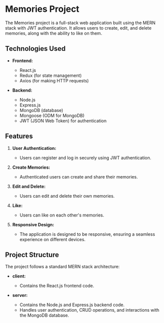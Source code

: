 # Memories Project

The Memories project is a full-stack web application built using the MERN stack with JWT authentication. It allows users to create, edit, and delete memories, along with the ability to like on them.

## Technologies Used

- **Frontend:**
  - React.js
  - Redux (for state management)
  - Axios (for making HTTP requests)

- **Backend:**
  - Node.js
  - Express.js
  - MongoDB (database)
  - Mongoose (ODM for MongoDB)
  - JWT (JSON Web Token) for authentication

## Features

1. **User Authentication:**
   - Users can register and log in securely using JWT authentication.

2. **Create Memories:**
   - Authenticated users can create and share their memories.

3. **Edit and Delete:**
   - Users can edit and delete their own memories.

4. **Like:**
   - Users can like on each other's memories.

5. **Responsive Design:**
   - The application is designed to be responsive, ensuring a seamless experience on different devices.

## Project Structure

The project follows a standard MERN stack architecture:

- **client:**
  - Contains the React.js frontend code.

- **server:**
  - Contains the Node.js and Express.js backend code.
  - Handles user authentication, CRUD operations, and interactions with the MongoDB database.
